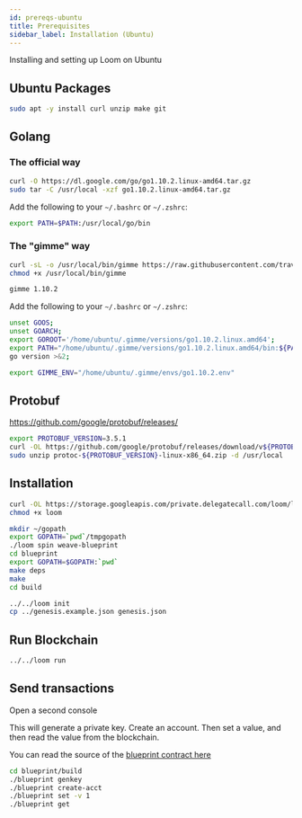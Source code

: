 ```yaml
---
id: prereqs-ubuntu
title: Prerequisites
sidebar_label: Installation (Ubuntu)
---
```

Installing and setting up Loom on Ubuntu

## Ubuntu Packages

```bash
sudo apt -y install curl unzip make git
```

## Golang

### The official way

```bash
curl -O https://dl.google.com/go/go1.10.2.linux-amd64.tar.gz
sudo tar -C /usr/local -xzf go1.10.2.linux-amd64.tar.gz
```

Add the following to your `~/.bashrc` or `~/.zshrc`:

```bash
export PATH=$PATH:/usr/local/go/bin
```

### The "gimme" way

```bash
curl -sL -o /usr/local/bin/gimme https://raw.githubusercontent.com/travis-ci/gimme/master/gimme
chmod +x /usr/local/bin/gimme

gimme 1.10.2
```

Add the following to your `~/.bashrc` or `~/.zshrc`:

```bash
unset GOOS;
unset GOARCH;
export GOROOT='/home/ubuntu/.gimme/versions/go1.10.2.linux.amd64';
export PATH="/home/ubuntu/.gimme/versions/go1.10.2.linux.amd64/bin:${PATH}";
go version >&2;

export GIMME_ENV="/home/ubuntu/.gimme/envs/go1.10.2.env"
```

## Protobuf

https://github.com/google/protobuf/releases/

```bash
export PROTOBUF_VERSION=3.5.1
curl -OL https://github.com/google/protobuf/releases/download/v${PROTOBUF_VERSION}/protoc-${PROTOBUF_VERSION}-linux-x86_64.zip
sudo unzip protoc-${PROTOBUF_VERSION}-linux-x86_64.zip -d /usr/local
```

## Installation

```bash
curl -OL https://storage.googleapis.com/private.delegatecall.com/loom/linux/build-95/loom
chmod +x loom

mkdir ~/gopath
export GOPATH=`pwd`/tmpgopath
./loom spin weave-blueprint
cd blueprint
export GOPATH=$GOPATH:`pwd`
make deps
make
cd build

../../loom init
cp ../genesis.example.json genesis.json
```

## Run Blockchain

```bash
../../loom run
```

## Send transactions

Open a second console

This will generate a private key. Create an account. Then set a value, and then read the value from the blockchain.

You can read the source of the [blueprint contract here](https://github.com/loomnetwork/weave-blueprint)

```bash
cd blueprint/build
./blueprint genkey
./blueprint create-acct
./blueprint set -v 1
./blueprint get
```